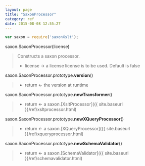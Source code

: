 ```yaml
---
layout: page
title: "SaxonProcessor"
category: ref
date: 2015-08-08 12:55:27
---
```


```javascript
var saxon = require('saxonXslt');
```

saxon.SaxonProcessor(license)
> Constructs a saxon processor. 
>
> *  license &rarr; a license license is to be used. Default is false


saxon.SaxonProcessor.prototype.**version**()
>
> * return &larr; the version at runtime

saxon.SaxonProcessor.prototype.**newTransformer**()
>
> * return &larr; a saxon.[XsltProcessor]({{ site.baseurl }}/ref/xsltprocessor.html)

saxon.SaxonProcessor.prototype.**newXQueryProcessor**()
>
> * return &larr; a saxon.[XQueryProcessor]({{ site.baseurl }}/ref/xqueryprocessor.html)


saxon.SaxonProcessor.prototype.**newSchemaValidator**()
>
> * return &larr; a saxon.[SchemaValidator]({{ site.baseurl }}/ref/schemavalidator.html)

